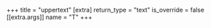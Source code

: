 +++
title = "uppertext"
[extra]
return_type = "text"
is_override = false
[[extra.args]]
name = "T"
+++